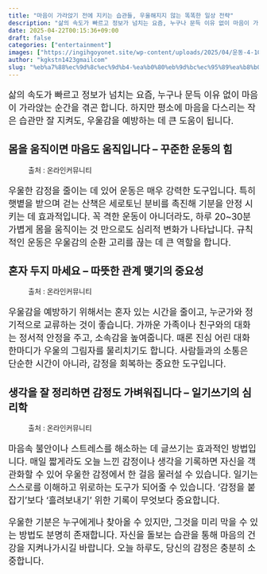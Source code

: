 ```yaml
---
title: "마음이 가라앉기 전에 지키는 습관들, 우울해지지 않는 똑똑한 일상 전략"
description: "삶의 속도가 빠르고 정보가 넘치는 요즘, 누구나 문득 이유 없이 마음이 가라앉는 순간을 겪곤 합니다. 하지만 평소에 마음을 다스리는 작은 습관만 잘 지켜도, 우울감을 예방하는 데 큰 도움이 됩니다."
date: 2025-04-22T00:15:36+09:00
draft: false
categories: ["entertainment"]
images: ["https://ingihgoyonet.site/wp-content/uploads/2025/04/운동-4-1024x683.jpg", "https://ingihgoyonet.site/wp-content/uploads/2025/04/모임-1024x683.jpg", "https://ingihgoyonet.site/wp-content/uploads/2025/04/정신건강글쓰기-1024x683.png"]
author: "kgkstn1423gmailcom"
slug: "%eb%a7%88%ec%9d%8c%ec%9d%b4-%ea%b0%80%eb%9d%bc%ec%95%89%ea%b8%b0-%ec%a0%84%ec%97%90-%ec%a7%80%ed%82%a4%eb%8a%94-%ec%8a%b5%ea%b4%80%eb%93%a4-%ec%9a%b0%ec%9a%b8%ed%95%b4%ec%a7%80%ec%a7%80-%ec%95%8a"
---
```


<p style="font-size:18px">삶의 속도가 빠르고 정보가 넘치는 요즘, 누구나 문득 이유 없이 마음이 가라앉는 순간을 겪곤 합니다. 하지만 평소에 마음을 다스리는 작은 습관만 잘 지켜도, 우울감을 예방하는 데 큰 도움이 됩니다.</p> <h2 >몸을 움직이면 마음도 움직입니다 – 꾸준한 운동의 힘</h2> <figure ><img src="https://ingihgoyonet.site/wp-content/uploads/2025/04/운동-4-1024x683.jpg" alt="" style="aspect-ratio:16/9;object-fit:cover"/><figcaption >출처 : 온라인커뮤니티</figcaption></figure> <p style="font-size:18px">우울한 감정을 줄이는 데 있어 운동은 매우 강력한 도구입니다. 특히 햇볕을 받으며 걷는 산책은 세로토닌 분비를 촉진해 기분을 안정 시키는 데 효과적입니다. 꼭 격한 운동이 아니더라도, 하루 20~30분 가볍게 몸을 움직이는 것 만으로도 심리적 변화가 나타납니다. 규칙적인 운동은 우울감의 순환 고리를 끊는 데 큰 역할을 합니다.</p> <h2 >혼자 두지 마세요 – 따뜻한 관계 맺기의 중요성</h2> <figure ><img src="https://ingihgoyonet.site/wp-content/uploads/2025/04/모임-1024x683.jpg" alt="" style="aspect-ratio:16/9;object-fit:cover"/><figcaption >출처 : 온라인커뮤니티</figcaption></figure> <p style="font-size:18px">우울감을 예방하기 위해서는 혼자 있는 시간을 줄이고, 누군가와 정기적으로 교류하는 것이 좋습니다. 가까운 가족이나 친구와의 대화는 정서적 안정을 주고, 소속감을 높여줍니다. 때론 진심 어린 대화 한마디가 우울의 그림자를 물리치기도 합니다. 사람들과의 소통은 단순한 시간이 아니라, 감정을 회복하는 중요한 도구입니다.</p> <h2 >생각을 잘 정리하면 감정도 가벼워집니다 – 일기쓰기의 심리학</h2> <figure ><img src="https://ingihgoyonet.site/wp-content/uploads/2025/04/정신건강글쓰기-1024x683.png" alt="" style="aspect-ratio:16/9;object-fit:cover"/><figcaption >출처 : 온라인커뮤니티</figcaption></figure> <p style="font-size:18px">마음속 불안이나 스트레스를 해소하는 데 글쓰기는 효과적인 방법입니다. 매일 짧게라도 오늘 느낀 감정이나 생각을 기록하면 자신을 객관화할 수 있어 우울한 감정에서 한 걸음 물러설 수 있습니다. 일기는 스스로를 이해하고 위로하는 도구가 되어줄 수 있습니다. ‘감정을 붙잡기’보다 ‘흘려보내기’ 위한 기록이 무엇보다 중요합니다.</p> <p style="font-size:18px">우울한 기분은 누구에게나 찾아올 수 있지만, 그것을 미리 막을 수 있는 방법도 분명히 존재합니다. 자신을 돌보는 습관을 통해 마음의 건강을 지켜나가시길 바랍니다. 오늘 하루도, 당신의 감정은 충분히 소중합니다.</p>